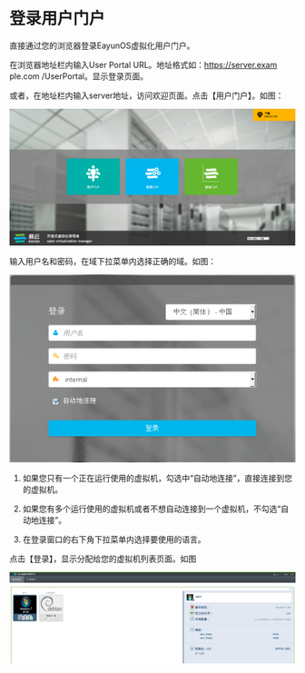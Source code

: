 # 登录用户门户

直接通过您的浏览器登录EayunOS虚拟化用户门户。

在浏览器地址栏内输入User Portal URL。地址格式如：https://server.exam
ple.com /UserPortal。显示登录页面。

或者，在地址栏内输入server地址，访问欢迎页面。点击【用户门户】。如图：

![图1](../images/user-1.png)

输入用户名和密码，在域下拉菜单内选择正确的域。如图：

![图2](../images/user-2.png)

1.  如果您只有一个正在运行使用的虚拟机，勾选中“自动地连接”，直接连接到您的虚拟机。

2.  如果您有多个运行使用的虚拟机或者不想自动连接到一个虚拟机，不勾选“自动地连接”。

3.  在登录窗口的右下角下拉菜单内选择要使用的语言。

点击【登录】，显示分配给您的虚拟机列表页面。如图

![图3](../images/user-3.png)



  
